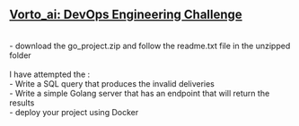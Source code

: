 ## <ins>Vorto_ai: DevOps Engineering Challenge  </ins><br/> ##
<br/>
- download the go_project.zip and follow the readme.txt file in the unzipped folder <br/>
<br/>
I have attempted the : <br/>
 - Write a SQL query that produces the invalid deliveries <br/>
 - Write a simple Golang server that has an endpoint that will return the results <br/>
 - deploy your project using Docker <br/>
